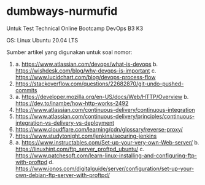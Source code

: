 # dumbways-nurmufid
Untuk Test Technical Online Bootcamp DevOps B3 K3

OS: Linux Ubuntu 20.04 LTS

Sumber artikel yang digunakan untuk soal nomor:

1. a. https://www.atlassian.com/devops/what-is-devops
   b. https://wishdesk.com/blog/why-devops-is-important
   c. https://www.lucidchart.com/blog/devops-process-flow
2. https://stackoverflow.com/questions/22682870/git-undo-pushed-commits
3. a. https://developer.mozilla.org/en-US/docs/Web/HTTP/Overview
   b. https://dev.to/inambe/how-http-works-2492
4. https://www.atlassian.com/continuous-delivery/continuous-integration
5. https://www.atlassian.com/continuous-delivery/principles/continuous-integration-vs-delivery-vs-deployment
6. https://www.cloudflare.com/learning/cdn/glossary/reverse-proxy/
7. https://www.studytonight.com/jenkins/securing-jenkins
8. a. https://www.instructables.com/Set-up-your-very-own-Web-server/
   b. https://linuxhint.com/ftp_server_proftpd_ubuntu/
   c. https://www.patchesoft.com/learn-linux-installing-and-configuring-ftp-with-proftpd
   d. https://www.ionos.com/digitalguide/server/configuration/set-up-your-own-debian-ftp-server-with-proftpd/
